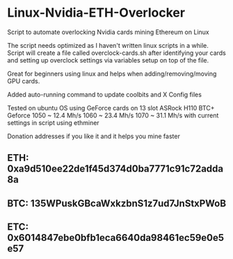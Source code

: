 # Linux-Nvidia-ETH-Overlocker
Script to automate overlocking Nvidia cards mining Ethereum on Linux

The script needs optimized as I haven't written linux scripts in a while.
Script will create a file called overclock-cards.sh after identifying your cards and setting up overclock settings
via variables setup on top of the file.

Great for beginners using linux and helps when adding/removing/moving GPU cards.

Added auto-running command to update coolbits and X Config files

Tested on ubuntu OS using GeForce cards on 13 slot ASRock H110 BTC+
Geforce 1050 ~ 12.4 Mh/s  1060 ~ 23.4 Mh/s   1070 ~ 31.1 Mh/s with current settings in script using ethminer

Donation addresses if you like it and it helps you mine faster
## ETH:  0xa9d510ee22de1f45d374d0ba7771c91c72adda8a
## BTC:  135WPuskGBcaWxkzbnS1z7ud7JnStxPWoB
## ETC:  0x6014847ebe0bfb1eca6640da98461ec59e0e5e57
